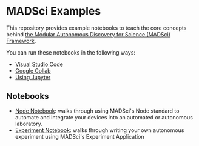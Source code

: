 # MADSci Examples

This repository provides example notebooks to teach the core concepts behind [the Modular Autonomous Discovery for Science (MADSci) Framework](https://github.com/AD-SDL/MADSci).

You can run these notebooks in the following ways:

- [Visual Studio Code](https://code.visualstudio.com/docs/datascience/jupyter-notebooks)
- [Google Collab](https://colab.research.google.com/)
- [Using Jupyter](https://docs.jupyter.org/en/stable/start/)

## Notebooks

- [Node Notebook](./node_notebook.ipynb): walks through using MADSci's Node standard to automate and integrate your devices into an automated or autonomous laboratory.
- [Experiment Notebook](./experiment_notebook.ipynb): walks through writing your own autonomous experiment using MADSci's Experiment Application

